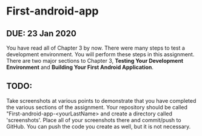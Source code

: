 # First-android-app

## DUE: 23 Jan 2020

You have read all of Chapter 3 by now. There were many steps to test a development environment. You will perform these steps in this assignment. There are two major sections to Chapter 3, **Testing Your Development Environment** and **Building Your First Android Application**. 

## TODO:

Take screenshots at various points to demonstrate that you have completed the various sections of the assignment. Your repository should be called "First-android-app-\<yourLastName\> and create a directory called 'screenshots'. Place all of your screenshots there and commit/push to GitHub. You can push the code you create as well, but it is not necessary. 

